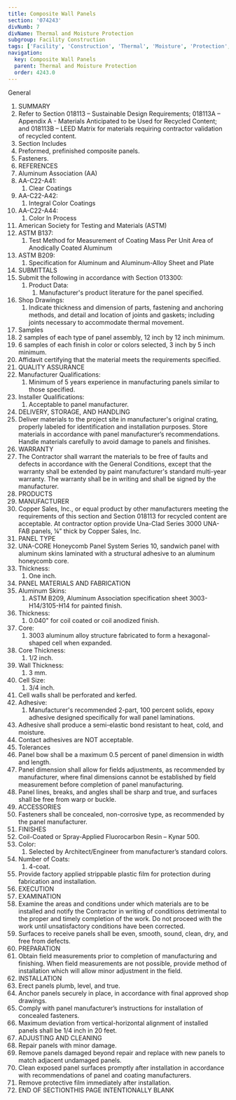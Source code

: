 ```yaml
---
title: Composite Wall Panels
section: '074243'
divNumb: 7
divName: Thermal and Moisture Protection
subgroup: Facility Construction
tags: ['Facility', 'Construction', 'Thermal', 'Moisture', 'Protection', 'Composite', 'Wall', 'Panels']
navigation:
  key: Composite Wall Panels
  parent: Thermal and Moisture Protection
  order: 4243.0
---
```



General
   1. SUMMARY
   1. Refer to Section 018113 – Sustainable Design Requirements; 018113A – Appendix A - Materials Anticipated to be Used for Recycled Content; and 018113B – LEED Matrix for materials requiring contractor validation of recycled content.
   1. Section Includes
   1. Preformed, prefinished composite panels.
   1. Fasteners.
   1. REFERENCES
   1. Aluminum Association (AA)
   1. AA-C22-A41:
      1. Clear Coatings
   1. AA-C22-A42:
      1. Integral Color Coatings
   1. AA-C22-A44:
      1. Color In Process
   1. American Society for Testing and Materials (ASTM)
   1. ASTM B137:
      1. Test Method for Measurement of Coating Mass Per Unit Area of Anodically Coated Aluminum
   1. ASTM B209:
      1. Specification for Aluminum and Aluminum-Alloy Sheet and Plate
   1. SUBMITTALS
   1. Submit the following in accordance with Section 013300:
      1. Product Data:
         1. Manufacturer's product literature for the panel specified.
   1. Shop Drawings:
      1. Indicate thickness and dimension of parts, fastening and anchoring methods, and detail and location of joints and gaskets; including joints necessary to accommodate thermal movement.
   1. Samples
   1. 2 samples of each type of panel assembly, 12 inch by 12 inch minimum.
   1. 6 samples of each finish in color or colors selected, 3 inch by 5 inch minimum.
   1. Affidavit certifying that the material meets the requirements specified.
   1. QUALITY ASSURANCE
   1. Manufacturer Qualifications:
      1. Minimum of 5 years experience in manufacturing panels similar to those specified.
   1. Installer Qualifications:
      1. Acceptable to panel manufacturer.
   1. DELIVERY, STORAGE, AND HANDLING
   1. Deliver materials to the project site in manufacturer's original crating, properly labeled for identification and installation purposes. Store materials in accordance with panel manufacturer’s recommendations. Handle materials carefully to avoid damage to panels and finishes.
   1. WARRANTY
   1. The Contractor shall warrant the materials to be free of faults and defects in accordance with the General Conditions, except that the warranty shall be extended by paint manufacturer's standard multi-year warranty. The warranty shall be in writing and shall be signed by the manufacturer.
   1. PRODUCTS
   1. MANUFACTURER
   1. Copper Sales, Inc., or equal product by other manufacturers meeting the requirements of this section and Section 018113 for recycled content are acceptable. At contractor option provide Una-Clad Series 3000 UNA-FAB panels, ¼” thick by Copper Sales, Inc.
   1. PANEL TYPE
   1. UNA-CORE Honeycomb Panel System Series 10, sandwich panel with aluminum skins laminated with a structural adhesive to an aluminum honeycomb core.
   1. Thickness:
      1. One inch.
   1. PANEL MATERIALS AND FABRICATION
   1. Aluminum Skins:
      1. ASTM B209, Aluminum Association specification sheet 3003-H14/3105-H14 for painted finish.
   1. Thickness:
      1. 0.040" for coil coated or coil anodized finish.
   1. Core:
      1. 3003 aluminum alloy structure fabricated to form a hexagonal-shaped cell when expanded.
   1. Core Thickness:
      1. 1/2 inch.
   1. Wall Thickness:
      1. 3 mm.
   1. Cell Size:
      1. 3/4 inch.
   1. Cell walls shall be perforated and kerfed.
   1. Adhesive:
      1. Manufacturer's recommended 2-part, 100 percent solids, epoxy adhesive designed specifically for wall panel laminations.
   1. Adhesive shall produce a semi-elastic bond resistant to heat, cold, and moisture.
   1. Contact adhesives are NOT acceptable.
   1. Tolerances
   1. Panel bow shall be a maximum 0.5 percent of panel dimension in width and length.
   1. Panel dimension shall allow for fields adjustments, as recommended by manufacturer, where final dimensions cannot be established by field measurement before completion of panel manufacturing.
   1. Panel lines, breaks, and angles shall be sharp and true, and surfaces shall be free from warp or buckle.
   1. ACCESSORIES
   1. Fasteners shall be concealed, non-corrosive type, as recommended by the panel manufacturer.
   1. FINISHES
   1. Coil-Coated or Spray-Applied Fluorocarbon Resin – Kynar 500.
   1. Color:
      1. Selected by Architect/Engineer from manufacturer’s standard colors.
   1. Number of Coats:
      1. 4-coat.
   1. Provide factory applied strippable plastic film for protection during fabrication and installation.
   1. EXECUTION
   1. EXAMINATION
   1. Examine the areas and conditions under which materials are to be installed and notify the Contractor in writing of conditions detrimental to the proper and timely completion of the work. Do not proceed with the work until unsatisfactory conditions have been corrected.
   1. Surfaces to receive panels shall be even, smooth, sound, clean, dry, and free from defects.
   1. PREPARATION
   1. Obtain field measurements prior to completion of manufacturing and finishing. When field measurements are not possible, provide method of installation which will allow minor adjustment in the field.
   1. INSTALLATION
   1. Erect panels plumb, level, and true.
   1. Anchor panels securely in place, in accordance with final approved shop drawings.
   1. Comply with panel manufacturer’s instructions for installation of concealed fasteners.
   1. Maximum deviation from vertical-horizontal alignment of installed panels shall be 1/4 inch in 20 feet.
   1. ADJUSTING AND CLEANING
   1. Repair panels with minor damage.
   1. Remove panels damaged beyond repair and replace with new panels to match adjacent undamaged panels.
   1. Clean exposed panel surfaces promptly after installation in accordance with recommendations of panel and coating manufacturers.
   1. Remove protective film immediately after installation.
1. END OF SECTIONTHIS PAGE INTENTIONALLY BLANK

